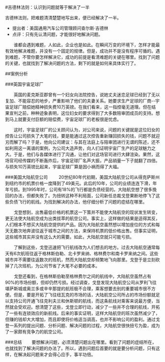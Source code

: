 #吉德林法则：认识到问题就等于解决了一半

吉德林法则，把难题清清楚楚地写出来，便已经解决了一半。

* 提出者：美国通用汽车公司管理顾问查尔斯·吉德林
* 点评：只有先认清问题，才能很好地解决问题。

　　谁都会遇到难题，人如此，企业也是如此。在瞬间万变的环境下，怎样才能最有效地解决难题，并没有一个固定的规律。但是，成功并不是没有程序可循的。遇到难题，不管你要怎样解决它，成功的前提是看清难题的关键在哪里。找到了问题的关键，也就找到了解决问题的方法，剩下的就是如何来具体实行了。


##案例分析

###英国宇宙足球厂

　　英国的麦克斯亚郡曾有一个妇女向法院控告，说她丈夫迷恋足球已经到了无以复加、不能容忍的地步，严重影响了他们的夫妻关系。她要求生产足球的厂商--宇宙足球厂赔偿她精神损失费10万英镑。在我们看来，这一指控毫无道理。但在结果宣判之前，种种迹象表明，这位妇女的要求得到了大多数陪审团成员的支持。想到马上就要支付巨额的赔偿费，宇宙足球厂的老板很是忧虑。

　　这时，宇宙足球厂的公关顾问认为，对公司来说，问题的关键就是这位妇女的控告让公司损失了大笔的钱，要是能通过这次控告重新赚回损失的钱，问题不就迎刃而解了吗？于是，他向公司建议：与其在法庭上与陪审团进行无谓的陈述，还不如利用这一离谱的案例，为公司大造声势，向人们证明宇宙厂生产的足球魅力之大。于是，他们与各媒体进行了沟通，让他们对这场官司进行大肆渲染。果然，这场官司经传媒的不断轰炸后，宇宙足球厂名声大振，产品销量一下子就翻了四倍。与损失10万英镑比起来，宇宙足球厂算是因小祸而得了大福。


###美国大陆航空公司
　　 20世纪80年代初期，美国大陆航空公司从得克萨斯州到纽约市的机票价格一度降到了49美元。此后的10年，公司的业绩连连下滑，年年亏损。到1995年时，公司有18%的飞行都是负债经营的。大陆航空想了很多挽回的办法，但都失败了。为扭转这种不利局面，公司新任总裁戈登果断地停飞了这些负债飞行的航线。为找到解决的办法，他仔细分析了问题的症结在哪里。

　　戈登想到，出售最低价格的机票这一下策并不能使大陆航空的现状发生转变，更无法使大陆航空成为出类拔萃的航空公司。事实上，这样做的结果是适得其反，人们根本不想买大陆航空提供的产品。因为大陆航空虽然想以增加座位的方式和每天无数次地奔波往返于城市之间的方法，来保持机票的低价格出售。但事实证明，这些城市其实并没有这么大的需要。如此，大陆航空就只可能亏损。

　　了解到这些，戈登迅速把飞行航线改为人们想去的地方。过去大陆航空通常每天有6次航班往返于格林斯伯勒、北卡罗来纳、格林费尔和南卡罗来纳之间。这些城市并不需要往返数次的班机，然而大陆航空却频繁地飞向那里。戈登于是立刻砍掉了几次班机，为公司节省了大笔不必要的成本。

　　戈登还看到，在格林斯伯勒至格林费尔之间的航线中，大陆航空虽然占有90%的市场份额，但却仍然亏损。经过调查，戈登发现大陆航空公司从罗利飞往堪萨斯城或奥兰多或辛辛那提的航班极不合理，乘客想要去别的重要城市很不方便。但是，要是开拓了飞往纽瓦克的市场的话，大陆航空公司所占的市场份额就足以支持公司开通飞往克利夫兰和休斯顿的航线，而这条航线对乘客来说最方便，当然就会受欢迎。想清楚了这些，戈登立即行动，减少了一些并不合理的航线，开拓了一些有连锁效应的新航线。后来的事实证明，这样大陆航空的班次虽然减少了，但赚的钱却大大增加，而且即使将价格适当调高，也并不影响公司的盈利。通过戈登一系列的提出问题、分析问题、解决问题的过程，大陆航空很快扭亏为盈，成为了一家颇有竞争力的航空公司。

###总结
　　要想解决问题，必须清楚问题出在哪里。看到了问题的症结所在，也就找到了解决问题的办法了。所以，遇到问题后首要的就是要分析问题，只有这样，在解决起问题来才会得心应手，事半功倍。












